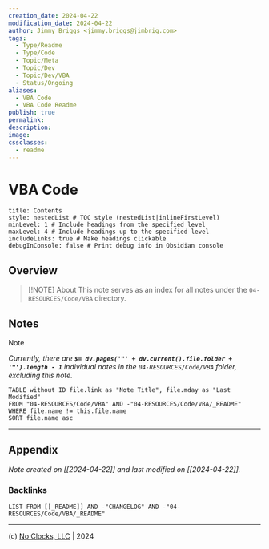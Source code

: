 ```yaml
---
creation_date: 2024-04-22
modification_date: 2024-04-22
author: Jimmy Briggs <jimmy.briggs@jimbrig.com>
tags:
  - Type/Readme
  - Type/Code
  - Topic/Meta
  - Topic/Dev
  - Topic/Dev/VBA
  - Status/Ongoing
aliases:
  - VBA Code
  - VBA Code Readme
publish: true
permalink:
description:
image:
cssclasses:
  - readme
---
```



# VBA Code

```table-of-contents
title: Contents 
style: nestedList # TOC style (nestedList|inlineFirstLevel)
minLevel: 1 # Include headings from the specified level
maxLevel: 4 # Include headings up to the specified level
includeLinks: true # Make headings clickable
debugInConsole: false # Print debug info in Obsidian console
```

## Overview

> [!NOTE] About
> This note serves as an index for all notes under the `04-RESOURCES/Code/VBA` directory.

## Notes

> [!NOTE]
> *Currently, there are **`$= dv.pages('"' + dv.current().file.folder + '"').length - 1`**  individual notes in the `04-RESOURCES/Code/VBA` folder, excluding this note.*

```dataview
TABLE without ID file.link as "Note Title", file.mday as "Last Modified"
FROM "04-RESOURCES/Code/VBA" AND -"04-RESOURCES/Code/VBA/_README"
WHERE file.name != this.file.name
SORT file.name asc
```

***

## Appendix

*Note created on [[2024-04-22]] and last modified on [[2024-04-22]].*

### Backlinks

```dataview
LIST FROM [[_README]] AND -"CHANGELOG" AND -"04-RESOURCES/Code/VBA/_README"
```

***

(c) [No Clocks, LLC](https://github.com/noclocks) | 2024